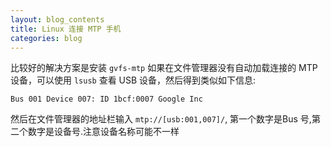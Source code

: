 ```yaml
---
layout: blog_contents
title: Linux 连接 MTP 手机
categories: blog
---
```


比较好的解决方案是安装 `gvfs-mtp`
如果在文件管理器没有自动加载连接的 MTP 设备，可以使用 `lsusb` 查看 USB 设备，然后得到类似如下信息:

`Bus 001 Device 007: ID 1bcf:0007 Google Inc`

然后在文件管理器的地址栏输入 `mtp://[usb:001,007]/`,  第一个数字是Bus 号,第二个数字是设备号.注意设备名称可能不一样

